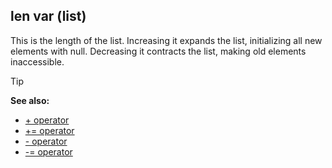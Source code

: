 ## len var (list)


This is the length of the list. Increasing it expands the list,
initializing all new elements with null. Decreasing it contracts the
list, making old elements inaccessible.

> [!TIP] 
> **See also:**
> +   [+ operator](/ref/operator/+.md) 
> +   [+= operator](/ref/operator/+=.md) 
> +   [- operator](/ref/operator/-.md) 
> +   [-= operator](/ref/operator/-=.md) 